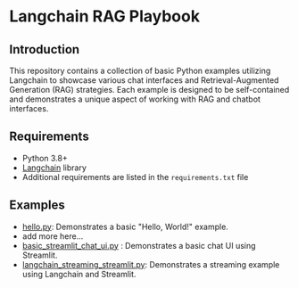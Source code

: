 # Langchain RAG Playbook

## Introduction
This repository contains a collection of basic Python examples utilizing Langchain to showcase various chat interfaces and Retrieval-Augmented Generation (RAG) strategies. Each example is designed to be self-contained and demonstrates a unique aspect of working with RAG and chatbot interfaces.

## Requirements
- Python 3.8+
- [Langchain](https://github.com/langchain-ai/langchain) library
- Additional requirements are listed in the `requirements.txt` file

## Examples
- [hello.py](hello.py): Demonstrates a basic "Hello, World!" example.
- add more here...
- [basic_streamlit_chat_ui.py](src/basic_streamlit_chat_ui.py) : Demonstrates a basic chat UI using Streamlit.
- [langchain_streaming_streamlit.py](src/langchain_streaming_streamlit.py): Demonstrates a streaming example using Langchain and Streamlit.